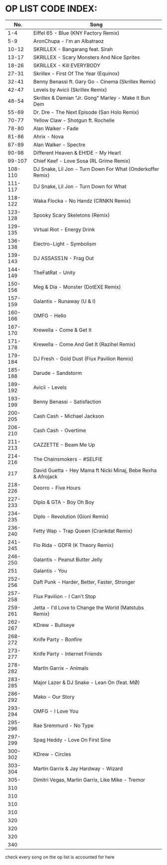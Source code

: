 OP LIST CODE INDEX:
============================
|No.|Song|
|---------------------------------------------|---------------------------------------------|
|1-4|Eiffel 65 - Blue (KNY Factory Remix)|
|5-9|AronChupa - I'm an Albatraoz|
|10-12|SKRILLEX - Bangarang feat. Sirah|
|13-17|SKRILLEX - Scary Monsters And Nice Sprites|
|18-26|SKRILLEX - Kill EVERYBODY|
|27-31|Skrillex - First Of The Year (Equinox)|
|32-41|Benny Benassi ft. Gary Go - Cinema (Skrillex Remix)|
|42-47|Levels by Avicii (Skrillex Remix)|
|48-54|Skrillex & Damian "Jr. Gong" Marley - Make It Bun Dem|
|55-69|Dr. Dre - The Next Episode (San Holo Remix)|
|70-77|Yellow Claw - Shotgun ft. Rochelle|
|78-80|Alan Walker - Fade|
|81-86|Ahrix - Nova|
|87-89|Alan Walker - Spectre|
|90-98|Different Heaven & EH!DE - My Heart|
|99-107|Chief Keef - Love Sosa (RL Grime Remix)|
|108-110|DJ Snake, Lil Jon - Turn Down For What (Onderkoffer Remix)|
|111-117|DJ Snake, Lil Jon - Turn Down for What|
|118-122|Waka Flocka - No Handz (CRNKN Remix)|
|123-128|Spooky Scary Skeletons (Remix)|
|129-135|Virtual Riot - Energy Drink|
|136-138|Electro-Light - Symbolism|
|139-143|DJ ASSASS1N - Frag Out|
|144-149|TheFatRat - Unity|
|150-156|Meg & Dia - Monster (DotEXE Remix)|
|157-159|Galantis - Runaway (U & I)|
|160-166|OMFG - Hello|
|167-170|Krewella - Come & Get It|
|171-178|Krewella - Come And Get It (Razihel Remix)|
|179-184|DJ Fresh - Gold Dust (Flux Pavilion Remix)|
|185-188|Darude - Sandstorm|
|189-192|Avicii - Levels|
|193-199|Benny Benassi - Satisfaction|
|200-205|Cash Cash - Michael Jackson|
|206-210|Cash Cash - Overtime|
|211-213|CAZZETTE - Beam Me Up|
|214-216|The Chainsmokers - #SELFIE|
|217|David Guetta - Hey Mama ft Nicki Minaj, Bebe Rexha & Afrojack|
|218-226|Deorro - Five Hours|
|227-233|Diplo & GTA - Boy Oh Boy|
|234-235|Diplo - Revolution (Gioni Remix)|
|236-240|Fetty Wap - Trap Queen (Crankdat Remix)|
|241-245|Flo Rida - GDFR (K Theory Remix)|
|246-250|Galantis - Peanut Butter Jelly|
|251|Galantis - You|
|252-256|Daft Punk - Harder, Better, Faster, Stronger|
|257-258|Flux Pavilion - I Can't Stop|
|259-261|Jetta - I'd Love to Change the World (Matstubs Remix)|
|262-267|KDrew - Bullseye|
|268-272|Knife Party - Bonfire|
|273-277|Knife Party - Internet Friends|
|278-282|Martin Garrix - Animals|
|283-285|Major Lazer & DJ Snake - Lean On (feat. MØ)|
|286-292|Mako - Our Story|
|293-294|OMFG - I Love You|
|295-296|Rae Sremmurd - No Type|
|297-299|Spag Heddy - Love On First Sine|
|300-302|KDrew - Circles|
|303-304|Martin Garrix & Jay Hardway - Wizard|
|305-|Dimitri Vegas, Martin Garrix, Like Mike - Tremor|
|310||
|310||
|310||
|310||
|320||
|320||
|320||
|340||
check every song on the op list is accounted for here
